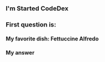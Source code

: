 ### I'm Started CodeDex

### First question is:

#### My favorite dish: Fettuccine Alfredo

#### My answer